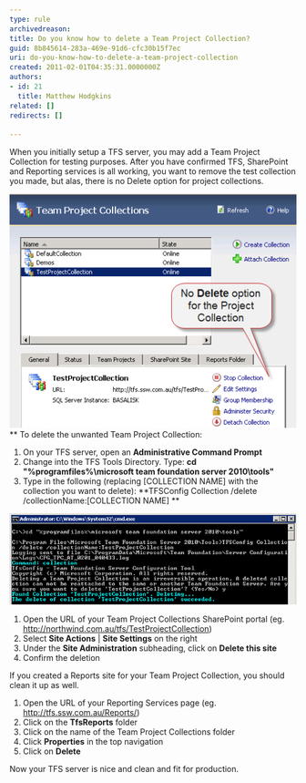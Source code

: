 ```yaml
---
type: rule
archivedreason: 
title: Do you know how to delete a Team Project Collection?
guid: 8b845614-283a-469e-91d6-cfc30b15f7ec
uri: do-you-know-how-to-delete-a-team-project-collection
created: 2011-02-01T04:35:31.0000000Z
authors:
- id: 21
  title: Matthew Hodgkins
related: []
redirects: []

---
```


When you initially setup a TFS server, you may add a Team Project Collection for testing purposes. After you have confirmed TFS, SharePoint and Reporting services is all working, you want to remove the test collection you made, but alas, there is no Delete option for project collections.  
<!--endintro-->

![There is no way to delete the Team Project Collection from the TFS Administration console.](tfs-admin-no-delete.png)
** 
To delete the unwanted Team Project Collection:

1. On your TFS server, open an  **Administrative Command Prompt**
2. Change into the TFS Tools Directory. Type:
 **cd "%programfiles%\microsoft team foundation server 2010\tools"**
3. Type in the following (replacing [COLLECTION NAME] with the collection you want to delete):
 **TFSConfig Collection /delete /collectionName:[COLLECTION NAME]
**



![Use the TFSConfig tool to delete a Team Project Collection If you created a SharePoint Portal for your Team Project Collection, you should clean it up as well.](tfs-admin-delete-collection.png)

1. Open the URL of your Team Project Collections SharePoint portal (eg. http://northwind.com.au/tfs/TestProjectCollection)
2. Select  **Site Actions** |  **Site Settings** on the right
3. Under the  **Site Administration** subheading, click on  **Delete this site**
4. Confirm the deletion


If you created a Reports site for your Team Project Collection, you should clean it up as well.

1. Open the URL of your Reporting Services page (eg. http://tfs.ssw.com.au/Reports/)
2. Click on the  **TfsReports** folder
3. Click on the name of the Team Project Collections folder
4. Click  **Properties** in the top navigation
5. Click on  **Delete**


Now your TFS server is nice and clean and fit for production.
